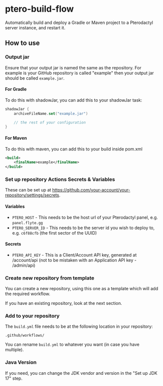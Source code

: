 # ptero-build-flow
Automatically build and deploy a Gradle or Maven project to a Pterodactyl server instance, and restart it.

## How to use

### Output jar

Ensure that your output jar is named the same as the repository. For example is your GitHub repository is called "example" then your output jar should be called `example.jar`.

#### For Gradle
To do this with shadowJar, you can add this to your shadowJar task:
```kt
shadowJar {
    archiveFileName.set("example.jar")

    // the rest of your configuration
}
```

#### For Maven
To do this with maven, you can add this to your build inside pom.xml
```xml
<build>
    <finalName>example</finalName>
</build>
```

### Set up repository Actions Secrets & Variables

These can be set up at https://github.com/your-account/your-repository/settings/secrets.

#### Variables

- `PTERO_HOST` - This needs to be the host url of your Pterodactyl panel, e.g. `panel.flyte.gg`
- `PTERO_SERVER_ID` - This needs to be the server id you wish to deploy to, e.g. `c6f88cfb` (the first sector of the UUID)

#### Secrets

- `PTERO_API_KEY` - This is a Client/Account API key, generated at /account/api (not to be mistaken with an Application API key - /admin/api)

### Create new repository from template

You can create a new repository, using this one as a template which will add the required workflow.

If you have an existing repository, look at the next section.

### Add to your repository

The `build.yml` file needs to be at the following location in your repository:
```
.github/workflows/
```
You can rename `build.yml` to whatever you want (in case you have multiple).

### Java Version

If you need, you can change the JDK vendor and version in the "Set up JDK 17" step.
